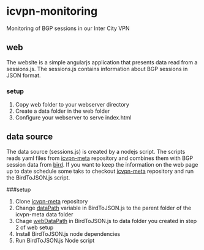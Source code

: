 # icvpn-monitoring
Monitoring of BGP sessions in our Inter City VPN

## web
The website is a simple angularjs application that presents data read from a sessions.js. The sessions.js contains information about BGP sessions in JSON format.

### setup
1. Copy web folder to your webserver directory
2. Create a data folder in the web folder
3. Configure your webserver to serve index.html 


## data source
The data source (sessions.js) is created by a nodejs script. The scripts reads yaml files from [icvpn-meta](https://github.com/freifunk/icvpn-meta) repository and combines them with BGP session data from [bird](http://bird.network.cz/). 
If you want to keep the information on the web page up to date schedule some taks to checkout [icvpn-meta](https://github.com/freifunk/icvpn-meta) repository and run the BirdToJSON.js script.

###setup
1. Clone [icvpn-meta](https://github.com/freifunk/icvpn-meta) repository
2. Change [dataPath](https://github.com/freifunk/icvpn-monitoring/blob/master/scripts/node/BirdToJSON.js#L7) variable in BirdToJSON.js to the parent folder of the icvpn-meta data folder
3. Chage [webDataPath](https://github.com/freifunk/icvpn-monitoring/blob/master/scripts/node/BirdToJSON.js#L9) in BirdToJSON.js to data folder you created in step 2 of web setup
4. Install BirdToJSON.js node dependencies
5. Run BirdToJSON.js Node script







